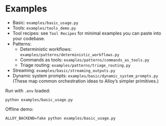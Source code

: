 # Examples

- Basic: `examples/basic_usage.py`
- Tools: `examples/tools_demo.py`
- Tool recipes: see `Tool Recipes` for minimal examples you can paste into your codebase.
- Patterns:
  - Deterministic workflows: `examples/patterns/deterministic_workflows.py`
  - Commands as tools: `examples/patterns/commands_as_tools.py`
  - Triage routing: `examples/patterns/triage_routing.py`
- Streaming: `examples/basic/streaming_outputs.py`
- Dynamic system prompts: `examples/basic/dynamic_system_prompts.py`
  (These map common orchestration ideas to Alloy’s simpler primitives.)

Run with `.env` loaded:

```
python examples/basic_usage.py
```

Offline demo:

```
ALLOY_BACKEND=fake python examples/basic_usage.py
```
